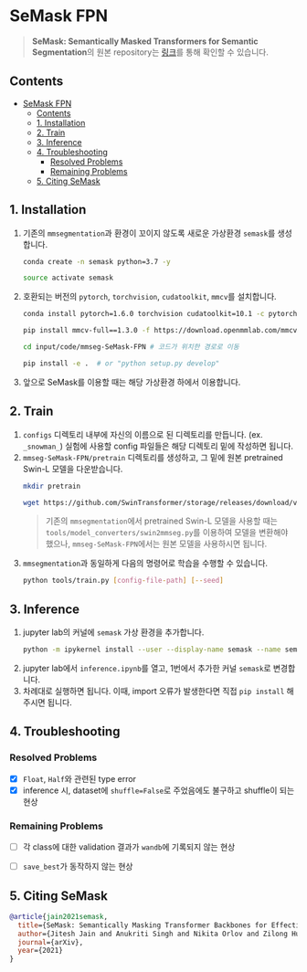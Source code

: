 # SeMask FPN

> **SeMask: Semantically Masked Transformers for Semantic Segmentation**의 원본 repository는 [링크](https://github.com/Picsart-AI-Research/SeMask-Segmentation/tree/main/SeMask-FPN)를 통해 확인할 수 있습니다.


## Contents

- [SeMask FPN](#semask-fpn)
  - [Contents](#contents)
  - [1. Installation](#1-installation)
  - [2. Train](#2-train)
  - [3. Inference](#3-inference)
  - [4. Troubleshooting](#4-troubleshooting)
    - [Resolved Problems](#resolved-problems)
    - [Remaining Problems](#remaining-problems)
  - [5. Citing SeMask](#5-citing-semask)


## 1. Installation

1. 기존의 `mmsegmentation`과 환경이 꼬이지 않도록 새로운 가상환경 `semask`를 생성합니다. 
   ```bash
   conda create -n semask python=3.7 -y
   
   source activate semask
   ```
2. 호환되는 버전의 `pytorch`, `torchvision`, `cudatoolkit`, `mmcv`를 설치합니다.
   ```bash
   conda install pytorch=1.6.0 torchvision cudatoolkit=10.1 -c pytorch

   pip install mmcv-full==1.3.0 -f https://download.openmmlab.com/mmcv/dist/cu101/torch1.6.0/index.html

   cd input/code/mmseg-SeMask-FPN # 코드가 위치한 경로로 이동

   pip install -e .  # or "python setup.py develop"
   ```
3. 앞으로 SeMask를 이용할 때는 해당 가상환경 하에서 이용합니다.


## 2. Train

1. `configs` 디렉토리 내부에 자신의 이름으로 된 디렉토리를 만듭니다. (ex. `_snowman_`) 실험에 사용할 config 파일들은 해당 디렉토리 밑에 작성하면 됩니다.
2. `mmseg-SeMask-FPN/pretrain` 디렉토리를 생성하고, 그 밑에 원본 pretrained Swin-L 모델을 다운받습니다.
   ```bash
   mkdir pretrain

   wget https://github.com/SwinTransformer/storage/releases/download/v1.0.0/swin_large_patch4_window12_384_22k.pth
   ```
   > 기존의 `mmsegmentation`에서 pretrained Swin-L 모델을 사용할 때는 `tools/model_converters/swin2mmseg.py`를 이용하여 모델을 변환해야 했으나, `mmseg-SeMask-FPN`에서는 원본 모델을 사용하시면 됩니다. 
3. `mmsegmentation`과 동일하게 다음의 명령어로 학습을 수행할 수 있습니다.
   ```bash
   python tools/train.py [config-file-path] [--seed]
   ```


## 3. Inference

1. jupyter lab의 커널에 `semask` 가상 환경을 추가합니다.
   ```bash
   python -m ipykernel install --user --display-name semask --name semask
   ```
2. jupyter lab에서 `inference.ipynb`를 열고, 1번에서 추가한 커널 `semask`로 변경합니다.
3. 차례대로 실행하면 됩니다. 이때, import 오류가 발생한다면 직접 `pip install` 해주시면 됩니다.


## 4. Troubleshooting

### Resolved Problems
- [X] `Float`, `Half`와 관련된 type error
- [X] inference 시, dataset에 `shuffle=False`로 주었음에도 불구하고 shuffle이 되는 현상

### Remaining Problems
- [ ] 각 class에 대한 validation 결과가 `wandb`에 기록되지 않는 현상
- [ ] `save_best`가 동작하지 않는 현상


## 5. Citing SeMask

```BibTeX
@article{jain2021semask,
  title={SeMask: Semantically Masking Transformer Backbones for Effective Semantic Segmentation},
  author={Jitesh Jain and Anukriti Singh and Nikita Orlov and Zilong Huang and Jiachen Li and Steven Walton and Humphrey Shi},
  journal={arXiv},
  year={2021}
}
```
